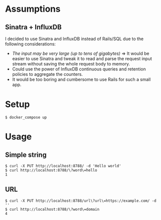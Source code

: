 # Assumptions

## Sinatra + InfluxDB

I decided to use Sinatra and InfluxDB instead of Rails/SQL due to the following considerations:

- _The input may be very large (up to tens of gigabytes)_ => It would be easier to use Sinatra and tweak it to read and 
parse the request input stream without saving the whole request body to memory.
- Could use the power of InfluxDB continuous queries and retention policies to aggregate the counters.
- It would be too boring and cumbersome to use Rails for such a small app.

# Setup

```
$ docker_compose up
```

# Usage

## Simple string

```
$ curl -X PUT http://localhost:8788/ -d 'Hello world'
$ curl http://localhost:8788/\?word\=hello
1
```

## URL

```
$ curl -X PUT http://localhost:8788/url\?url\=https://example.com/ -d ''
$ curl http://localhost:8788/\?word\=domain
4
```
